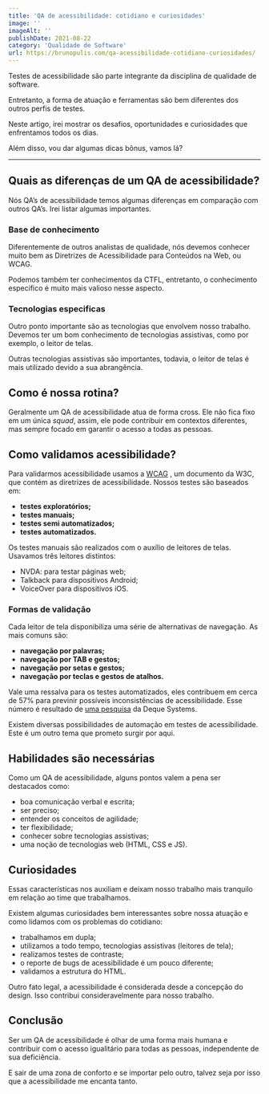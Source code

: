 ```yaml
---
title: 'QA de acessibilidade: cotidiano e curiosidades'
image: ''
imageAlt: ''
publishDate: 2021-08-22
category: 'Qualidade de Software'
url: https://brunopulis.com/qa-acessibilidade-cotidiano-curiosidades/
---
```


Testes de acessibilidade são parte integrante da disciplina de qualidade de software.

Entretanto, a forma de atuação e ferramentas são bem diferentes dos outros perfis de testes.

Neste artigo, irei mostrar os desafios, oportunidades e curiosidades que enfrentamos todos os dias.

Além disso, vou dar algumas dicas bônus, vamos lá?

---

## **Quais as diferenças de um QA de acessibilidade?**

Nós QA’s de acessibilidade temos algumas diferenças em comparação com outros QA’s. Irei listar algumas importantes.

### Base de conhecimento

Diferentemente de outros analistas de qualidade, nós devemos conhecer muito bem as Diretrizes de Acessibilidade para Conteúdos na Web, ou WCAG.

Podemos também ter conhecimentos da CTFL, entretanto, o conhecimento especifico é muito mais valioso nesse aspecto.

### Tecnologias especificas

Outro ponto importante são as tecnologias que envolvem nosso trabalho. Devemos ter um bom conhecimento de tecnologias assistivas, como por exemplo, o leitor de telas.

Outras tecnologias assistivas são importantes, todavia, o leitor de telas é mais utilizado devido a sua abrangência.

## Como é nossa rotina?

Geralmente um QA de acessibilidade atua de forma cross. Ele não fica fixo em um única _squad_, assim, ele pode contribuir em contextos diferentes, mas sempre focado em garantir o acesso a todas as pessoas.

## Como validamos acessibilidade?

Para validarmos acessibilidade usamos a [WCAG](https://www.w3.org/WAI/standards-guidelines/wcag/#intro) , um documento da W3C, que contém as diretrizes de acessibilidade. Nossos testes são baseados em:

- **testes exploratórios;**
- **testes manuais;**
- **testes semi automatizados;**
- **testes automatizados.**

Os testes manuais são realizados com o auxílio de leitores de telas. Usavamos três leitores distintos:

- NVDA: para testar páginas web;
- Talkback para dispositivos Android;
- VoiceOver para dispositivos iOS.

### Formas de validação

Cada leitor de tela disponibiliza uma série de alternativas de navegação. As mais comuns são:

- **navegação por palavras;**
- **navegação por TAB e gestos;**
- **navegação por setas e gestos;**
- **navegação por teclas e gestos de atalhos.**

Vale uma ressalva para os testes automatizados, eles contribuem em cerca de 57% para previnir possíveis inconsistências de acessibilidade. Esse número é resultado de [uma pesquisa](https://www.deque.com/blog/automated-testing-study-identifies-57-percent-of-digital-accessibility-issues/) da Deque Systems.

Existem diversas possibilidades de automação em testes de acessibilidade. Este é um outro tema que prometo surgir por aqui.

## Habilidades são necessárias

Como um QA de acessibilidade, alguns pontos valem a pena ser destacados como:

- boa comunicação verbal e escrita;
- ser preciso;
- entender os conceitos de agilidade;
- ter flexibilidade;
- conhecer sobre tecnologias assistivas;
- uma noção de tecnologias web (HTML, CSS e JS).

## Curiosidades

Essas características nos auxiliam e deixam nosso trabalho mais tranquilo em relação ao time que trabalhamos.

Existem algumas curiosidades bem interessantes sobre nossa atuação e como lidamos com os problemas do cotidiano:

- trabalhamos em dupla;
- utilizamos a todo tempo, tecnologias assistivas (leitores de tela);
- realizamos testes de contraste;
- o reporte de bugs de acessibilidade é um pouco diferente;
- validamos a estrutura do HTML.

Outro fato legal, a acessibilidade é considerada desde a concepção do design. Isso contribui consideravelmente para nosso trabalho.

## Conclusão

Ser um QA de acessibilidade é olhar de uma forma mais humana e contribuir com o acesso igualitário para todas as pessoas, independente de sua deficiência.

E sair de uma zona de conforto e se importar pelo outro, talvez seja por isso que a acessibilidade me encanta tanto.
